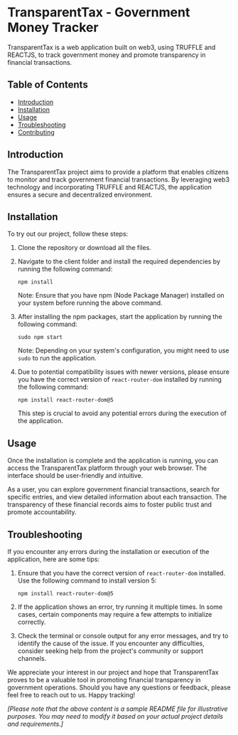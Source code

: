 # TransparentTax - Government Money Tracker

TransparentTax is a web application built on web3, using TRUFFLE and REACTJS, to track government money and promote transparency in financial transactions.

## Table of Contents
- [Introduction](#introduction)
- [Installation](#installation)
- [Usage](#usage)
- [Troubleshooting](#troubleshooting)
- [Contributing](#contributing)


## Introduction

The TransparentTax project aims to provide a platform that enables citizens to monitor and track government financial transactions. By leveraging web3 technology and incorporating TRUFFLE and REACTJS, the application ensures a secure and decentralized environment.

## Installation

To try out our project, follow these steps:

1. Clone the repository or download all the files.

2. Navigate to the client folder and install the required dependencies by running the following command:

   ```
   npm install
   ```

   Note: Ensure that you have npm (Node Package Manager) installed on your system before running the above command.

3. After installing the npm packages, start the application by running the following command:

   ```
   sudo npm start
   ```

   Note: Depending on your system's configuration, you might need to use `sudo` to run the application.

4. Due to potential compatibility issues with newer versions, please ensure you have the correct version of `react-router-dom` installed by running the following command:

   ```
   npm install react-router-dom@5
   ```

   This step is crucial to avoid any potential errors during the execution of the application.

## Usage

Once the installation is complete and the application is running, you can access the TransparentTax platform through your web browser. The interface should be user-friendly and intuitive.

As a user, you can explore government financial transactions, search for specific entries, and view detailed information about each transaction. The transparency of these financial records aims to foster public trust and promote accountability.

## Troubleshooting

If you encounter any errors during the installation or execution of the application, here are some tips:

1. Ensure that you have the correct version of `react-router-dom` installed. Use the following command to install version 5:

   ```
   npm install react-router-dom@5
   ```

2. If the application shows an error, try running it multiple times. In some cases, certain components may require a few attempts to initialize correctly.

3. Check the terminal or console output for any error messages, and try to identify the cause of the issue. If you encounter any difficulties, consider seeking help from the project's community or support channels.


We appreciate your interest in our project and hope that TransparentTax proves to be a valuable tool in promoting financial transparency in government operations. Should you have any questions or feedback, please feel free to reach out to us. Happy tracking!

*[Please note that the above content is a sample README file for illustrative purposes. You may need to modify it based on your actual project details and requirements.]*
